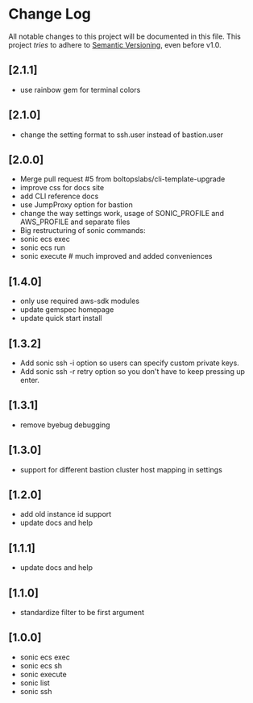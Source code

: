 # Change Log

All notable changes to this project will be documented in this file.
This project *tries* to adhere to [Semantic Versioning](http://semver.org/), even before v1.0.

## [2.1.1]
- use rainbow gem for terminal colors

## [2.1.0]
- change the setting format to ssh.user instead of bastion.user

## [2.0.0]
- Merge pull request #5 from boltopslabs/cli-template-upgrade
- improve css for docs site
- add CLI reference docs
- use JumpProxy option for bastion
- change the way settings work, usage of SONIC_PROFILE and AWS_PROFILE and separate files
- Big restructuring of sonic commands:
- sonic ecs exec
- sonic ecs run
- sonic execute # much improved and added conveniences

## [1.4.0]
- only use required aws-sdk modules
- update gemspec homepage
- update quick start install

## [1.3.2]
- Add sonic ssh -i option so users can specify custom private keys.
- Add sonic ssh -r retry option so you don't have to keep pressing up enter.

## [1.3.1]
- remove byebug debugging

## [1.3.0]
- support for different bastion cluster host mapping in settings

## [1.2.0]
- add old instance id support
- update docs and help

## [1.1.1]
- update docs and help

## [1.1.0]
- standardize filter to be first argument

## [1.0.0]
- sonic ecs exec
- sonic ecs sh
- sonic execute
- sonic list
- sonic ssh
